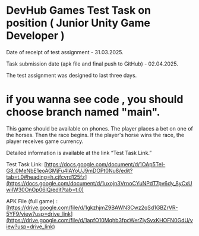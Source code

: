 # DevHub Games Test Task on position ( Junior Unity Game Developer ) 

Date of receipt of test assignment - 31.03.2025.

Task submission date (apk file and final push to GitHub) - 02.04.2025.

The test assignment was designed to last three days.

if you wanna see code , you should choose branch named "main".
=

This game should be available on phones.
The player places a bet on one of the horses. Then the race begins. If the player's horse wins the race, the player receives game currency.

Detailed information is available at the link “Test Task Link.”

Test Task Link: [https://docs.google.com/document/d/1OAp5TeI-G8_0MeNbE1eoAGMjFu4lAYoUJ9mDOPt0Nu8/edit?tab=t.0#heading=h.cjfcvrd125fz](https://docs.google.com/document/d/1uxojn3VrnoCYuNPdT7pv6dy_8yCxUwiIW30OnOp06lQ/edit?tab=t.0)

APK File (full game) : [https://drive.google.com/file/d/1gkzhjmZ9BAWN3Cwz2qSd1GBZrVR-5YF9/view?usp=drive_link](https://drive.google.com/file/d/1apfO10Mqhb3fpcWerZlySvxKHOFN0GdU/view?usp=drive_link)
